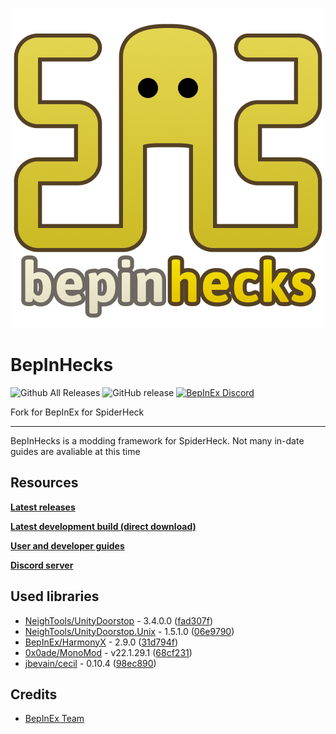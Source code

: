 ﻿<p align="center">
    <img src="https://raw.githubusercontent.com/cobwebsh/art/main/branding/bepinhecks/bepinhecks_marktext/bepinhecks_marktext_512h.png">
</p>

# BepInHecks

![Github All Releases](https://img.shields.io/github/downloads/cobwebsh/bepinex/total.svg)
![GitHub release](https://img.shields.io/github/release/cobwebsh/bepinex.svg)
[![BepInEx Discord](https://user-images.githubusercontent.com/7288322/34429117-c74dbd12-ecb8-11e7-896d-46369cd0de5b.png)](https://discord.gg/m4244VbvHA)

Fork for BepInEx for SpiderHeck

---

BepInHecks is a modding framework for SpiderHeck. Not many in-date guides are avaliable at this time

## Resources

**[Latest releases](https://github.com/cobwebsh/BepInHecks/releases)**

**[Latest development build (direct download)]([https://nightly.link/cobwebsh/BepInEx/workflows/build_be/main/BepInEx_CI_ebc1b02_502.zip](https://nightly.link/cobwebsh/BepInHecks/workflows/build_be/main/BepInHecks_CI.zip))**

**[User and developer guides](./)**

**[Discord server](https://discord.gg/m4244VbvHA)**

## Used libraries

- [NeighTools/UnityDoorstop](https://github.com/NeighTools/UnityDoorstop) -
  3.4.0.0 ([fad307f](https://github.com/NeighTools/UnityDoorstop/commit/fad307fda5c968d05675f17a49af7e790966fec3))
- [NeighTools/UnityDoorstop.Unix](https://github.com/NeighTools/UnityDoorstop.Unix) -
  1.5.1.0 ([06e9790](https://github.com/NeighTools/UnityDoorstop.Unix/commit/06e979008730cf89c6bcf8806f2c18c80b0a7b21))
- [BepInEx/HarmonyX](https://github.com/BepInEx/HarmonyX) -
  2.9.0 ([31d794f](https://github.com/BepInEx/HarmonyX/commit/31d794f3affce55fa87c99efac7dae23a126cf52))
- [0x0ade/MonoMod](https://github.com/0x0ade/MonoMod) -
  v22.1.29.1 ([68cf231](https://github.com/MonoMod/MonoMod/commit/68cf23127bd2394004e8a812b160a0862c95a309))
- [jbevain/cecil](https://github.com/jbevain/cecil) -
  0.10.4 ([98ec890](https://github.com/jbevain/cecil/commit/98ec890d44643ad88d573e97be0e120435eda732))

## Credits

- [BepInEx Team](https://github.com/BepInEx)
